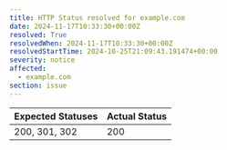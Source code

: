 ```yaml
---
title: HTTP Status resolved for example.com
date: 2024-11-17T10:33:30+00:00Z
resolved: True
resolvedWhen: 2024-11-17T10:33:30+00:00Z
resolvedStartTime: 2024-10-25T21:09:43.191474+00:00
severity: notice
affected:
  - example.com
section: issue
---
```


| Expected Statuses | Actual Status  |
|-------------------|----------------|
| 200, 301, 302 | 200 |
